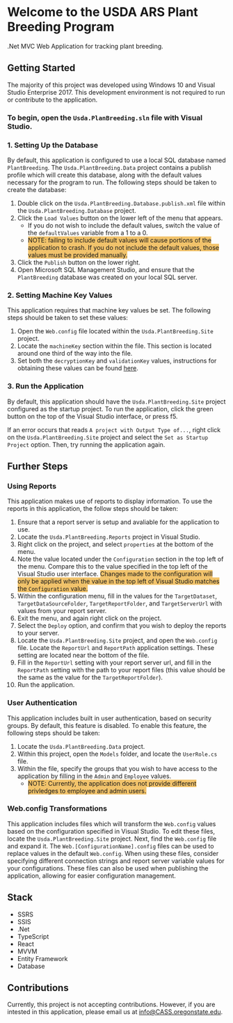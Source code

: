 # Welcome to the USDA ARS Plant Breeding Program
.Net MVC Web Application for tracking plant breeding. 

## Getting Started
The majority of this project was developed using Windows 10 and Visual Studio Enterprise 2017. 
This development environment is not required to run or contribute to the application.

### To begin, open the `Usda.PlanBreeding.sln` file with Visual Studio. 

### 1. Setting Up the Database
By default, this application is configured to use a local SQL database named `PlantBreeding`. The `Usda.PlantBreeding.Data` 
project contains a publish profile which will create this database, along with the default values necessary for the program to run. 
The following steps should be taken to create the database:
1. Double click on the `Usda.PlantBreeding.Database.publish.xml` file within the `Usda.PlantBreeding.Database` project.
2. Click the `Load Values` button on the lower left of the menu that appears.
	* If you do not wish to include the default values, switch the value of the `defaultValues` variable from a 1 to a 0.
	* <span style="background-color: #f2c36b">NOTE: failing to include default values will cause portions of the application to crash. If you do not include the default values, those values must be provided manually.<span>
3. Click the `Publish` button on the lower right.
4. Open Microsoft SQL Management Studio, and ensure that the `PlantBreeding` database was created on your local SQL server.

### 2. Setting Machine Key Values
This application requires that machine key values be set. The following steps should be taken to set these values:
1. Open the `Web.config` file located within the `Usda.PlantBreeding.Site` project.
2. Locate the `machineKey` section within the file. This section is located around one third of the way into the file.
3. Set both the `decryptionKey` and `validationKey` values, instructions for obtaining these values can be found [here](https://docs.microsoft.com/en-us/previous-versions/dotnet/netframework-4.0/w8h3skw9(v=vs.100)).

### 3. Run the Application
By default, this application should have the `Usda.PlantBreeding.Site` project configured as the startup project. 
To run the application, click the green button on the top of the Visual Studio interface, or press f5. 

If an error occurs that reads `A project with Output Type of...`, right click on the `Usda.PlantBreeding.Site` project and select the `Set as Startup Project` option.
Then, try running the application again. 

## Further Steps

### Using Reports
This application makes use of reports to display information. To use the reports in this application, the follow steps should be taken:
1. Ensure that a report server is setup and avaliable for the application to use. 
2. Locate the `Usda.PlantBreeding.Reports` project in Visual Studio. 
3. Right click on the project, and select `properties` at the bottom of the menu. 
4. Note the value located under the `Configuration` section in the top left of the menu. Compare this to the value specified in the top left of the
Visual Studio user interface. <span style="background-color: #f2c36b">Changes made to the configuration will only be applied when the value in the top left of Visual Studio matches the `Configuration` value.<span>
5. Within the configuration menu, fill in the values for the `TargetDataset`, `TargetDataSourceFolder`, `TargetReportFolder`, and `TargetServerUrl` with values from your report server. 
6. Exit the menu, and again right click on the project. 
7. Select the `Deploy` option, and confirm that you wish to deploy the reports to your server. 
8. Locate the `Usda.PlantBreeding.Site` project, and open the `Web.config` file. Locate the `ReportUrl` and `ReportPath` application settings. These setting are located near the bottom of the file.
9. Fill in the `ReportUrl` setting with your report server url, and fill in the `ReportPath` setting with the path to your report files (this value should be the same as the value for the `TargetReportFolder`). 
10. Run the application.

### User Authentication
This application includes built in user authentication, based on security groups. By default, this feature is disabled. To enable this feature, the following steps should be taken:
1. Locate the `Usda.PlantBreeding.Data` project.
2. Within this project, open the `Models` folder, and locate the `UserRole.cs` file.
3. Within the file, specify the groups that you wish to have access to the application by filling in the `Admin` and `Employee` values.
	* <span style="background-color: #f2c36b">NOTE: Currently, the application does not provide different privledges to employee and admin users.<span>

### Web.config Transformations
This application includes files which will transform the `Web.config` values based on the configuration specified in Visual Studio. To edit these files, 
locate the `Usda.PlantBreeding.Site` project. Next, find the `Web.config` file and expand it. The `Web.[ConfigurationName].config` files can be used to replace values in the default `Web.config`. 
When using these files, consider specifying different connection strings and report server variable values for your configurations. These files can also be used when publishing the application, allowing for
easier configuration management.

## Stack
- SSRS
- SSIS
- .Net
- TypeScript
- React
- MVVM
- Entity Framework
- Database

## Contributions
Currently, this project is not accepting contributions. However, if you are intested in this application, please email us at info@CASS.oregonstate.edu. 